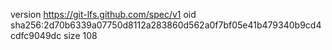 version https://git-lfs.github.com/spec/v1
oid sha256:2d70b6339a07750d8112a283860d562a0f7bf05e41b479340b9cd4cdfc9049dc
size 108
